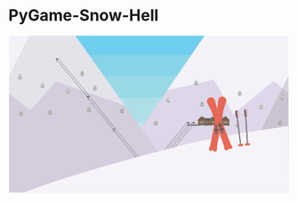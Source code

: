 # PyGame-Snow-Hell
<img src="https://github.com/WillC919/PyGame-Snow-Hell/blob/master/Snow%20Hell%201.1.0/Title%20Screen.png">

